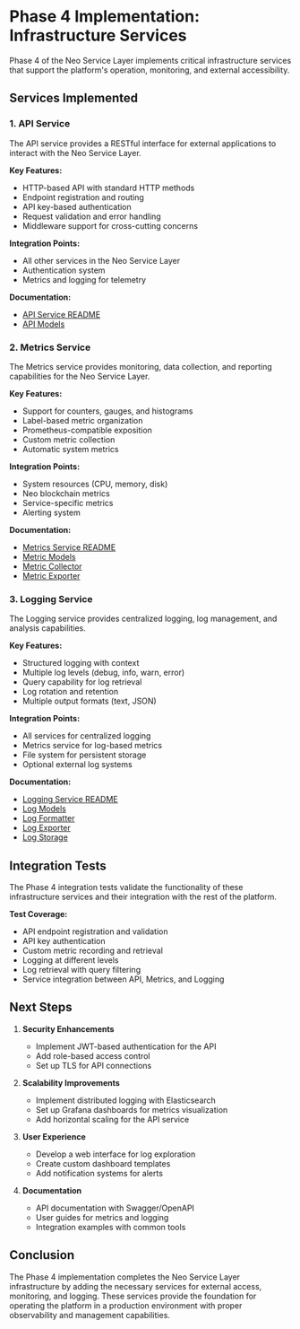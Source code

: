 # Phase 4 Implementation: Infrastructure Services

Phase 4 of the Neo Service Layer implements critical infrastructure services that support the platform's operation, monitoring, and external accessibility.

## Services Implemented

### 1. API Service

The API service provides a RESTful interface for external applications to interact with the Neo Service Layer.

**Key Features:**
- HTTP-based API with standard HTTP methods
- Endpoint registration and routing
- API key-based authentication
- Request validation and error handling
- Middleware support for cross-cutting concerns

**Integration Points:**
- All other services in the Neo Service Layer
- Authentication system
- Metrics and logging for telemetry

**Documentation:**
- [API Service README](/internal/services/api/README.md)
- [API Models](/internal/services/api/models.go)

### 2. Metrics Service

The Metrics service provides monitoring, data collection, and reporting capabilities for the Neo Service Layer.

**Key Features:**
- Support for counters, gauges, and histograms
- Label-based metric organization
- Prometheus-compatible exposition
- Custom metric collection
- Automatic system metrics

**Integration Points:**
- System resources (CPU, memory, disk)
- Neo blockchain metrics
- Service-specific metrics
- Alerting system

**Documentation:**
- [Metrics Service README](/internal/services/metrics/README.md)
- [Metric Models](/internal/services/metrics/models.go)
- [Metric Collector](/internal/services/metrics/collector.go)
- [Metric Exporter](/internal/services/metrics/exporter.go)

### 3. Logging Service

The Logging service provides centralized logging, log management, and analysis capabilities.

**Key Features:**
- Structured logging with context
- Multiple log levels (debug, info, warn, error)
- Query capability for log retrieval
- Log rotation and retention
- Multiple output formats (text, JSON)

**Integration Points:**
- All services for centralized logging
- Metrics service for log-based metrics
- File system for persistent storage
- Optional external log systems

**Documentation:**
- [Logging Service README](/internal/services/logging/README.md)
- [Log Models](/internal/services/logging/models.go)
- [Log Formatter](/internal/services/logging/formatter.go)
- [Log Exporter](/internal/services/logging/exporter.go)
- [Log Storage](/internal/services/logging/storage.go)

## Integration Tests

The Phase 4 integration tests validate the functionality of these infrastructure services and their integration with the rest of the platform.

**Test Coverage:**
- API endpoint registration and validation
- API key authentication
- Custom metric recording and retrieval
- Logging at different levels
- Log retrieval with query filtering
- Service integration between API, Metrics, and Logging

## Next Steps

1. **Security Enhancements**
   - Implement JWT-based authentication for the API
   - Add role-based access control
   - Set up TLS for API connections

2. **Scalability Improvements**
   - Implement distributed logging with Elasticsearch
   - Set up Grafana dashboards for metrics visualization
   - Add horizontal scaling for the API service

3. **User Experience**
   - Develop a web interface for log exploration
   - Create custom dashboard templates
   - Add notification systems for alerts

4. **Documentation**
   - API documentation with Swagger/OpenAPI
   - User guides for metrics and logging
   - Integration examples with common tools

## Conclusion

The Phase 4 implementation completes the Neo Service Layer infrastructure by adding the necessary services for external access, monitoring, and logging. These services provide the foundation for operating the platform in a production environment with proper observability and management capabilities.